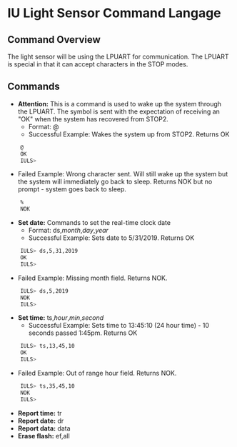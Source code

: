 # IU Light Sensor Command Langage

## Command Overview

The light sensor will be using the LPUART for communication. The
LPUART is special in that it can accept characters in the STOP modes.

## Commands

* **Attention:** This is a command is used to wake up the system
  through the LPUART. The symbol is sent with the expectation of
  receiving an "OK" when the system has recovered from STOP2.
  * Format: @
  * Successful Example: Wakes the system up from STOP2. Returns OK

``` bash
    @
    OK
    IULS>
```
  * Failed Example: Wrong character sent.  Will still wake up the
    system but the system will immediately go back to sleep. Returns
    NOK but no prompt - system goes back to sleep.

``` bash
    %
    NOK
```
  
* **Set date:** Commands to set the real-time clock date
  * Format: ds,*month*,*day*,*year*
  * Successful Example: Sets date to 5/31/2019. Returns OK
``` bash
    IULS> ds,5,31,2019
    OK
    IULS>
```
  * Failed Example: Missing month field. Returns NOK. 
``` bash
    IULS> ds,5,2019
    NOK
    IULS>
```
* **Set time:** ts,*hour*,*min*,*second*
  * Successful Example: Sets time to 13:45:10 (24 hour time) - 10 seconds passed 1:45pm. Returns OK
``` bash
    IULS> ts,13,45,10
    OK
    IULS>
```
  * Failed Example: Out of range hour field. Returns NOK. 
``` bash
    IULS> ts,35,45,10
    NOK
    IULS>
```

* **Report time:** tr 
* **Report date:** dr
* **Report data:** data
* **Erase flash:** ef,all
